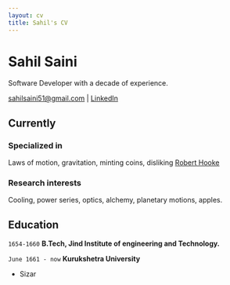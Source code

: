 ```yaml
---
layout: cv
title: Sahil's CV
---
```

# Sahil Saini
Software Developer with a decade of experience.

<div id="webaddress">
<a href="sahilsaini51@gmail.com">sahilsaini51@gmail.com</a>
| <a href="http://linkedin.com/in/sahilsaini51/">LinkedIn</a>
</div>


## Currently



### Specialized in

Laws of motion, gravitation, minting coins, disliking [Robert Hooke](http://en.wikipedia.org/wiki/Robert_Hooke)


### Research interests

Cooling, power series, optics, alchemy, planetary motions, apples.


## Education

`1654-1660`
__B.Tech, Jind Institute of engineering and Technology.__

`June 1661 - now`
__Kurukshetra University__

- Sizar


<!-- ### Footer

Last updated: Jan 2024 -->


